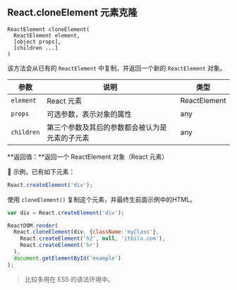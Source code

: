 ## React.cloneElement 元素克隆

```
ReactElement cloneElement(
  ReactElement element,
  [object props],
  [children ...]
)
```

该方法会从已有的 `ReactElement` 中复制，并返回一个新的 `ReactElement` 对象。

| 参数       | 说明                                           | 类型         |
| ---------- | ---------------------------------------------- | ------------ |
| `element`  | React 元素                                     | ReactElement |
| `props`    | 可选参数，表示对象的属性                       | any          |
| `children` | 第三个参数及其后的参数都会被认为是元素的子元素 | any          |

**返回值：**返回一个 ReactElement 对象（React 元素）

🌰 示例，已有如下元素：

```js
React.createElement('div');
```

使用 `cloneElement()` 复制这个元素，并最终生前面示例中的HTML。

```js
var div = React.createElement('div');

ReactDOM.render(
  React.cloneElement(div, {className:'myClass'},  
    React.createElement('h2', null, 'itbilu.com'),
    React.createElement('hr')
  ),
  document.getElementById('example')
);
```

> 比较多用在 ES5 的语法环境中。